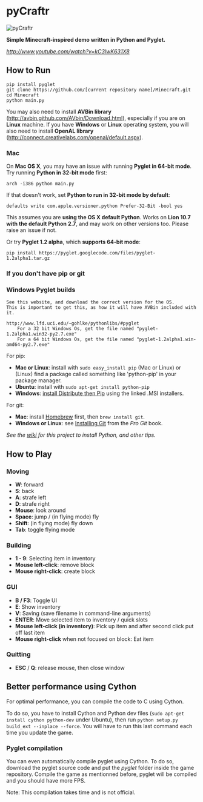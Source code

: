# pyCraftr

![pyCraftr](https://raw.github.com/ronmurphy/Minecraft/master/screenshot.png)

**Simple Minecraft-inspired demo written in Python and Pyglet.**

*http://www.youtube.com/watch?v=kC3lwK631X8*

## How to Run

    pip install pyglet
    git clone https://github.com/[current repository name]/Minecraft.git
    cd Minecraft
    python main.py

You may also need to install **AVBin library** (http://avbin.github.com/AVbin/Download.html), especially if you are on **Linux** machine. If you have **Windows** or **Linux** operating system, you will also need to install **OpenAL library** (http://connect.creativelabs.com/openal/default.aspx).

### Mac

On **Mac OS X**, you may have an issue with running **Pyglet in 64-bit mode**. Try running **Python in 32-bit mode** first:

    arch -i386 python main.py

If that doesn't work, set **Python to run in 32-bit mode by default**:

    defaults write com.apple.versioner.python Prefer-32-Bit -bool yes

This assumes you are **using the OS X default Python**. Works on **Lion 10.7 with the default Python 2.7**, and may work on other versions too. Please raise an issue if not.

Or try **Pyglet 1.2 alpha**, which **supports 64-bit mode**:

    pip install https://pyglet.googlecode.com/files/pyglet-1.2alpha1.tar.gz

### If you don't have pip or git

### Windows Pyglet builds
    See this website, and download the correct version for the OS.
    This is important to get this, as how it will have AVBin included with it.

    http://www.lfd.uci.edu/~gohlke/pythonlibs/#pyglet
        For a 32 bit Windows Os, get the file named "pyglet-1.2alpha1.win32-py2.7.‌exe"
        For a 64 bit Windows Os, get the file named "pyglet-1.2alpha1.win-amd64-py2.7.‌exe"

For pip:

- **Mac or Linux**: install with `sudo easy_install pip` (Mac or Linux) or (Linux) find a package called something like 'python-pip' in your package manager.
- **Ubuntu**: install with `sudo apt-get install python-pip`
- **Windows**: [install Distribute then Pip](http://stackoverflow.com/a/12476379/992887) using the linked .MSI installers.

For git:

- **Mac**: install [Homebrew](http://mxcl.github.com/homebrew/) first, then `brew install git`.
- **Windows or Linux**: see [Installing Git](http://git-scm.com/book/en/Getting-Started-Installing-Git) from the _Pro Git_ book.

*See the [wiki](https://github.com/fogleman/Minecraft/wiki) for this project to install Python, and other tips.*

## How to Play

### Moving

- **W**: forward
- **S**: back
- **A**: strafe left
- **D**: strafe right
- **Mouse**: look around
- **Space**: jump / (in flying mode) fly
- **Shift**: (in flying mode) fly down
- **Tab**: toggle flying mode

### Building

- **1 - 9**: Selecting item in inventory
- **Mouse left-click**: remove block
- **Mouse right-click**: create block

### GUI

- **B / F3**: Toggle UI
- **E**: Show inventory
- **V**: Saving (save filename in command-line arguments)
- **ENTER**: Move selected item to inventory / quick slots
- **Mouse left-click (in inventory)**: Pick up item and after second click put off last item
- **Mouse right-click** when not focused on block: Eat item

### Quitting

- **ESC** / **Q**: release mouse, then close window

## Better performance using Cython

For optimal performance, you can compile the code to C using Cython.

To do so, you have to install Cython and Python dev files
(`sudo apt-get install cython python-dev` under Ubuntu), then run
`python setup.py build_ext --inplace --force`.  You will have
to run this last command each time you update the game.

### Pyglet compilation

You can even automatically compile pyglet using Cython.  To do so, download
the pyglet source code and put the *pyglet* folder inside the game repository.
Compile the game as mentionned before, pyglet will be compiled and you should
have more FPS.

Note:
This compilation takes time and is not official.
